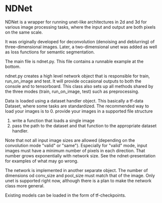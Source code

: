 # NDNet
NDNet is a wrapper for running unet-like architectures in 2d and 3d for various image processing tasks, where the input and output are both pixels on the same scale.

It was originally developed for deconvolution (denoising and deblurring) of three-dimensional images.  Later, a two-dimensional unet was added as well as loss functions for semantic segmentation.

The main file is ndnet.py.  This file contains a runnable example at the bottom.

ndnet.py creates a high level network object that is responsible for train, run_on_image and test.  It will provide occasional outputs to both the console and to tensorboard.  This class also sets up all methods shared by the three modes (train, run_on_image, test) such as preprocessing.

Data is loaded using a dataset handler object.  This basically a tf-data Dataset, where some tasks are standardized.  The recommended way to load your images is to 
0. provide your images in a supported file structure
1. write a function that loads a single image 
2. pass the path to the dataset and that function to the appropriate dataset handler.

Note that not all input image sizes are allowed (depending on the convolution mode "valid" or "same").  Especially for "valid" mode, input images must have a minimum number of pixels in each direction.  That number grows exponentially with network size.  See the ndnet-presentation for examples of what may go wrong.

The network is implemented in another separate object.  The number of dimensions od conv_size and pool_size must match that of the image.  Only unet is supported right now, although there is a plan to make the network class more general.

Existing models can be loaded in the form of tf-checkpoints.
